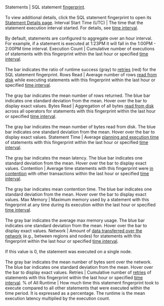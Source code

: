 Statements | SQL statement [fingerprint](ui-statements-page.html#sql-statement-fingerprints).<br><br>To view additional details, click the SQL statement fingerprint to open its [Statement Details page](ui-statements-page.html#statement-details-page).
Interval Start Time (UTC) | The time that the statement execution interval started.  For details, see [time interval](#time-interval). <br><br>By default, statements are configured to aggregate over an hour interval. For example, if a statement is executed at 1:23PM it will fall in the 1:00PM - 2:00PM time interval.
Execution Count | Cumulative number of executions of statements with this fingerprint within the last hour or specified [time interval](#time-interval). <br><br>The bar indicates the ratio of runtime success (gray) to [retries](transactions.html#transaction-retries) (red) for the SQL statement fingerprint.
Rows Read | Average number of rows [read from disk](architecture/life-of-a-distributed-transaction.html#reads-from-the-storage-layer) while executing statements with this fingerprint within the last hour or specified [time interval](#time-interval).<br><br>The gray bar indicates the mean number of rows returned. The blue bar indicates one standard deviation from the mean. Hover over the bar to display exact values.
Bytes Read | Aggregation of all bytes [read from disk](architecture/life-of-a-distributed-transaction.html#reads-from-the-storage-layer) across all operators for statements with this fingerprint within the last hour or specified [time interval](#time-interval). <br><br>The gray bar indicates the mean number of bytes read from disk. The blue bar indicates one standard deviation from the mean. Hover over the bar to display exact values.
Statement Time | Average [planning and execution time](architecture/sql-layer.html#sql-parser-planner-executor) of statements with this fingerprint within the last hour or specified [time interval](#time-interval). <br><br>The gray bar indicates the mean latency. The blue bar indicates one standard deviation from the mean. Hover over the bar to display exact values.
Contention | Average time statements with this fingerprint were [in contention](performance-best-practices-overview.html#understanding-and-avoiding-transaction-contention) with other transactions within the last hour or specified [time interval](#time-interval). <br><br>The gray bar indicates mean contention time. The blue bar indicates one standard deviation from the mean. Hover over the bar to display exact values.
Max Memory | Maximum memory used by a statement with this fingerprint at any time during its execution within the last hour or specified [time interval](#time-interval). <br><br>The gray bar indicates the average max memory usage. The blue bar indicates one standard deviation from the mean. Hover over the bar to display exact values.
Network | Amount of [data transferred over the network](architecture/reads-and-writes-overview.html) (e.g., between regions and nodes) for statements with this fingerprint within the last hour or specified [time interval](#time-interval). <br><br>If this value is 0, the statement was executed on a single node. <br><br>The gray bar indicates the mean number of bytes sent over the network. The blue bar indicates one standard deviation from the mean. Hover over the bar to display exact values.
Retries | Cumulative number of [retries](transactions.html#transaction-retries) of statements with this fingerprint within the last hour or specified [time interval](#time-interval).
% of All Runtime  | How much time this statement fingerprint took to execute compared to all other statements that were executed within the time period. It is expressed as a percentage. The runtime is the mean execution latency multiplied by the execution count.
